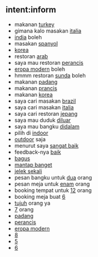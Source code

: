 ## intent:inform
- makanan [turkey](cuisine)
- gimana kalo masakan [italia](cuisine)
- [india](cuisine) boleh
- masakan [spanyol](cuisine)
- [korea](cuisine)
- restoran [arab](cuisine)
- saya mau restoran [perancis](cuisine)
- [eropa modern](cuisine) boleh
- hmmm restoran [sunda](cuisine) boleh
- makanan [padang](cuisine)
- makanan [prancis](cuisine)
- makanan [korea](cuisine)
- saya cari masakan [brazil](cuisine)
- saya cari masakan [italia](cuisine)
- saya cari restoran [jepang](cuisine)
- saya mau duduk [diluar](seating)
- saya mau bangku [didalam](seating)
- pilih di [indoor](seating)
- [outdoor](seating) saja
- menurut saya [sangat baik](feedback)
- feedback-nya [baik](feedback)
- [bagus](feedback)
- [mantap banget](feedback)
- [jelek sekali](feedback)
- pesan bangku untuk [dua](num_people:2) orang
- pesan meja untuk [enam](num_people:6) orang
- booking tempat untuk [12](num_people) orang
- booking meja buat [6](num_people)
- [tujuh](num_people:7) orang ya
- [7](num_people) orang
- [padang](cuisine)
- [perancis](cuisine)
- [eropa modern](cuisine)
- [8](num_people)
- [5](num_people)
- [6](num_people)
